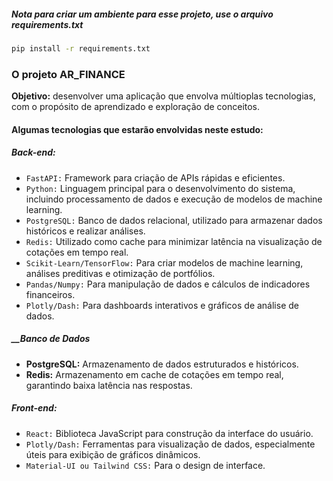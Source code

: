 ##### Nota para criar um ambiente para esse projeto, use o arquivo requirements.txt

```bash
pip install -r requirements.txt
```

### O projeto AR_FINANCE

__Objetivo:__ desenvolver uma aplicação que envolva múltioplas tecnologias, com o propósito de aprendizado e exploração de conceitos.

#### Algumas tecnologias que estarão envolvidas neste estudo:

##### **Back-end:**

- `FastAPI:` Framework para criação de APIs rápidas e eficientes.
- `Python:` Linguagem principal para o desenvolvimento do sistema, incluindo processamento de dados e execução de modelos de machine learning.
- `PostgreSQL:` Banco de dados relacional, utilizado para armazenar dados históricos e realizar análises.
- `Redis:` Utilizado como cache para minimizar latência na visualização de cotações em tempo real.
- `Scikit-Learn/TensorFlow:` Para criar modelos de machine learning, análises preditivas e otimização de portfólios.
- `Pandas/Numpy:` Para manipulação de dados e cálculos de indicadores financeiros.
- `Plotly/Dash:` Para dashboards interativos e gráficos de análise de dados.

##### __Banco de Dados

- **PostgreSQL:** Armazenamento de dados estruturados e históricos.
- **Redis:** Armazenamento em cache de cotações em tempo real, garantindo baixa latência nas respostas.

##### **Front-end:**

- `React:` Biblioteca JavaScript para construção da interface do usuário.
- `Plotly/Dash:` Ferramentas para visualização de dados, especialmente úteis para exibição de gráficos dinâmicos.
- `Material-UI ou Tailwind CSS:` Para o design de interface.
